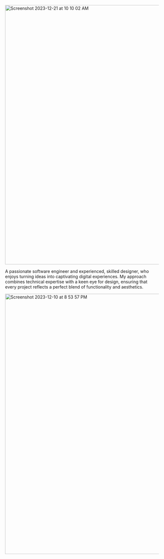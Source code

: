 <img width="847" alt="Screenshot 2023-12-21 at 10 10 02 AM" src="https://github.com/Mirabordem/Mirabordem/assets/130639536/e9dbca8b-94ba-4b73-be5d-21a61b04a1e9">








A passionate software engineer and experienced, skilled designer, who enjoys turning ideas into captivating digital experiences. My approach combines technical expertise with
a keen eye for design, ensuring that every project reflects a perfect blend of functionality and aesthetics.



<img width="850" alt="Screenshot 2023-12-10 at 8 53 57 PM" src="https://github.com/Mirabordem/Mirabordem/assets/130639536/cb39b02d-6243-4032-acc5-0fe34e0b6dca">
